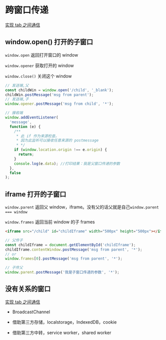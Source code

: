 # 跨窗口传递

[实现 tab 之间通信](/frontend/%E5%AE%9E%E7%8E%B0tab%E4%B9%8B%E9%97%B4%E9%80%9A%E4%BF%A1.html)

## window.open() 打开的子窗口

`window.open` 返回打开窗口的 window

`window.opener` 获取打开的 window

`window.close()` 关闭这个 window

```js
// 发送端,父
const childWin = window.open('/child', '_blank');
childWin.postMessage('msg from parent');
// 发送端,子
window.opener.postMessage('msg from child', '*');

// 接收端
window.addEventListener(
  'message',
  function (e) {
    /**
     * 此 if 作为来源检查。
     * 因为此监听可以接收任意来源的 postmessage
     * */
    if (window.location.origin !== e.origin) {
      return;
    }
    console.log(e.data); //打印结果：我是父窗口传递的参数
  },
  false
);
```

## iframe 打开的子窗口

`window.parent` 返回父 window，iframe。没有父的话父就是自己`window.parent === window`

`window.frames` 返回当前 window 的子 frames

```html
<iframe src="/child" id="childIframe" width="500px" height="500px"></iframe>
```

```js
// 父传子
const childIframe = document.getElementById('childIframe');
childIframe.contentWindow.postMessage('msg from parent', '*');
// or
window.frames[0].postMessage('msg from parent', '*');

// 子传父
window.parent.postMessage('我是子窗口传递的参数', '*');
```

## 没有关系的窗口

[实现 tab 之间通信](/frontend/%E5%AE%9E%E7%8E%B0tab%E4%B9%8B%E9%97%B4%E9%80%9A%E4%BF%A1.html)

- BroadcastChannel

- 借助第三方存储，localstorage，IndexedDB，cookie

- 借助第三方中转，service worker，shared worker
